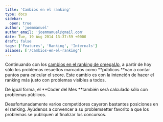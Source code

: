 ```yaml
---
title: 'Cambios en el ranking'
type: docs
sidebar:
  open: true
author: 'joemmanuel'
author_email: 'joemmanuel@gmail.com'
date: Tue, 19 Aug 2014 13:37:59 +0000
draft: false
tags: ['Features', 'Ranking', 'Internals']
aliases: ['/cambios-en-el-ranking']
---
```


Continuando con los [cambios en el ranking de omegaUp](http://blog.omegaup.com/2014/06/el-nuevo-ranking-de-omegaup/), a partir de hoy sólo los problemas resueltos marcados como **públicos **van a contar puntos para calcular el score. Este cambio es con la intención de hacer el ranking más justo con problemas visibles a todos.

De igual forma, el **Coder del Mes **también será calculado sólo con problemas públicos.

Desafortunadamente varios competidores cayeron bastantes posiciones en el ranking. Ayúdenos a convencer a su problemsetter favorito a que los problemas se publiquen al finalizar los concursos.